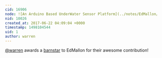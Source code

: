 ```yaml
---
cid: 16906
node: ![An Arduino Based UnderWater Sensor Platform](../notes/EdMallon/02-11-2014/an-arduino-based-underwater-sensor-platform)
nid: 10026
created_at: 2017-06-22 04:09:04 +0000
timestamp: 1498104544
uid: 1
author: warren
---
```


[@warren](/profile/warren) awards a <a href="//publiclab.org/wiki/barnstars">barnstar</a> to EdMallon for their awesome contribution!